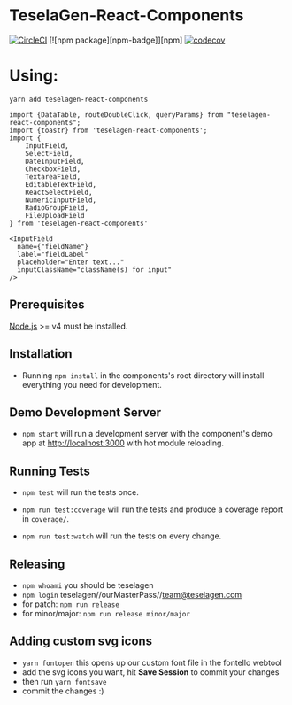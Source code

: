 # TeselaGen-React-Components

[![CircleCI](https://circleci.com/gh/TeselaGen/teselagen-react-components/tree/master.svg?style=shield)](https://circleci.com/gh/TeselaGen/teselagen-react-components/tree/master)
[![npm package][npm-badge]][npm]
[![codecov](https://codecov.io/gh/TeselaGen/teselagen-react-components/branch/master/graph/badge.svg)](https://codecov.io/gh/TeselaGen/teselagen-react-components)

# Using: 
```
yarn add teselagen-react-components
```
```
import {DataTable, routeDoubleClick, queryParams} from "teselagen-react-components";
import {toastr} from 'teselagen-react-components';
import {
	InputField,
	SelectField,
	DateInputField,
	CheckboxField,
	TextareaField,
	EditableTextField,
	ReactSelectField,
	NumericInputField,
	RadioGroupField,
	FileUploadField
} from 'teselagen-react-components'

<InputField
  name={"fieldName"}
  label="fieldLabel"
  placeholder="Enter text..."
  inputClassName="className(s) for input"
/>

```

## Prerequisites

[Node.js](http://nodejs.org/) >= v4 must be installed.

## Installation

- Running `npm install` in the components's root directory will install everything you need for development.

## Demo Development Server

- `npm start` will run a development server with the component's demo app at [http://localhost:3000](http://localhost:3000) with hot module reloading.

## Running Tests

- `npm test` will run the tests once.

- `npm run test:coverage` will run the tests and produce a coverage report in `coverage/`.

- `npm run test:watch` will run the tests on every change.

## Releasing

- `npm whoami` you should be teselagen
- `npm login` 
teselagen//ourMasterPass//team@teselagen.com
- for patch: `npm run release`
- for minor/major: `npm run release minor/major`


## Adding custom svg icons
 - `yarn fontopen` this opens up our custom font file in the fontello webtool
 - add the svg icons you want, hit **Save Session** to commit your changes
 - then run `yarn fontsave`
 - commit the changes :)